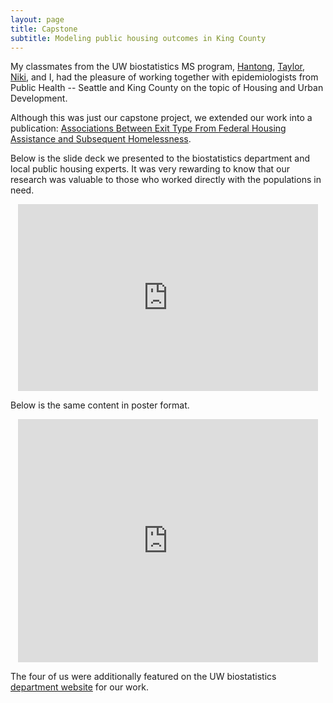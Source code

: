 ```yaml
---
layout: page
title: Capstone
subtitle: Modeling public housing outcomes in King County
---
```


My classmates from the UW biostatistics MS program, [Hantong](https://hantongh.github.io/), [Taylor](https://tdkeating.github.io/), [Niki](https://nikipetrakos.github.io/), and I, had the pleasure of working together with epidemiologists from Public Health -- Seattle and King County on the topic of Housing and Urban Development.

Although this was just our capstone project, we extended our work into a publication: [Associations Between Exit Type From Federal Housing Assistance and Subsequent Homelessness](https://doi.org/10.1080/10511482.2023.2243260).

Below is the slide deck we presented to the biostatistics department and local public housing experts. It was very rewarding to know that our research was valuable to those who worked directly with the populations in need.

<p align="center"><iframe src="https://docs.google.com/presentation/d/e/2PACX-1vR-kn_n_o04Qgv_QtYIzunOJC6nSOrw3yRYzYWnepATJsK8qCvjJd0w75D5U4CKuw/embed?start=false&loop=false&delayms=3000" frameborder="0" width="480" height="299" allowfullscreen="true" mozallowfullscreen="true" webkitallowfullscreen="true"></iframe></p>

Below is the same content in poster format.

<p align="center"><iframe src="https://docs.google.com/presentation/d/e/2PACX-1vQEzO6Y38p8uJU5rUI_xodFiIqpgSob3CcOMQv6GdzQM5D_nKv92caUnqqCBRK0bQ/embed?start=false&loop=false&delayms=3000" frameborder="0" width="480" height="389" allowfullscreen="true" mozallowfullscreen="true" webkitallowfullscreen="true"></iframe></p>

The four of us were additionally featured on the UW biostatistics [department website](https://www.biostat.washington.edu/news/stories/ms-capstone-students-contribute-public-health-solutions) for our work.